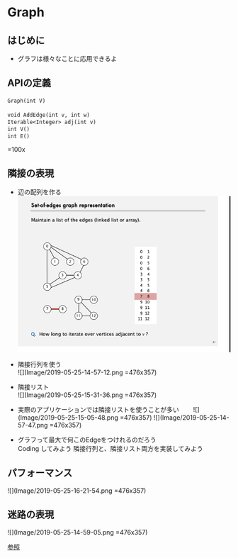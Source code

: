 # Graph

## はじめに　　
* グラフは様々なことに応用できるよ

## APIの定義
```
Graph(int V)

void AddEdge(int v, int w)
Iterable<Integer> adj(int v)
int V()
int E()
```
=100x
## 隣接の表現
* 辺の配列を作る 
![](Image/2019-05-25-16-21-08.png )

* 隣接行列を使う  
![](Image/2019-05-25-14-57-12.png =476x357)  

* 隣接リスト  
![](Image/2019-05-25-15-31-36.png =476x357)

* 実際のアプリケーションでは隣接リストを使うことが多い　　
![](Image/2019-05-25-15-05-48.png =476x357)
![](Image/2019-05-25-14-57-47.png =476x357)  

* グラフって最大で何このEdgeをつけれるのだろう  
Coding してみよう
隣接行列と、隣接リスト両方を実装してみよう

## パフォーマンス
![](Image/2019-05-25-16-21-54.png =476x357)

## 迷路の表現
![](Image/2019-05-25-14-59-05.png =476x357)

[参照](https://algs4.cs.princeton.edu/lectures/41UndirectedGraphs-2x2.pdf)